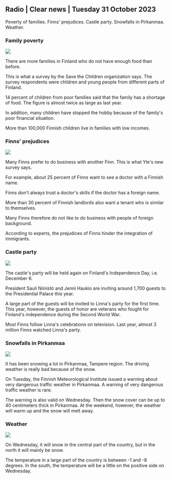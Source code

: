 ## Radio \| Clear news \| Tuesday 31 October 2023

Poverty of families. Finns' prejudices. Castle party. Snowfalls in Pirkanmaa. Weather.

### Family poverty

![](https://images.cdn.yle.fi/image/upload/c_crop,h_1080,w_1919,x_0,y_0/ar_1.7777777777777777,c_fill,g_faces,h_675,w_1200/dpr_1.0/q_auto:eco/f_auto/fl_lossy/v1674642954/39-106372263d105c885d6a)

There are more families in Finland who do not have enough food than before.

This is what a survey by the Save the Children organization says. The survey respondents were children and young people from different parts of Finland.

14 percent of children from poor families said that the family has a shortage of food. The figure is almost twice as large as last year.

In addition, many children have stopped the hobby because of the family's poor financial situation.

More than 100,000 Finnish children live in families with low incomes.

### Finns' prejudices

![](https://images.cdn.yle.fi/image/upload/c_crop,h_3179,w_5653,x_0,y_83/ar_1.7777777777777777,c_fill,g_faces,h_675,w_1200/dpr_1.0/q_auto:eco/f_auto/fl_lossy/v1697116975/39-11855466527f10854aec)

Many Finns prefer to do business with another Finn. This is what Yle's new survey says.

For example, about 25 percent of Finns want to see a doctor with a Finnish name.

Finns don't always trust a doctor's skills if the doctor has a foreign name.

More than 30 percent of Finnish landlords also want a tenant who is similar to themselves.

Many Finns therefore do not like to do business with people of foreign background.

According to experts, the prejudices of Finns hinder the integration of immigrants.

### Castle party

![](https://images.cdn.yle.fi/image/upload/c_crop,h_1674,w_2976,x_0,y_24/ar_1.7777777777777777,c_fill,g_faces,h_675,w_1200/dpr_1.0/q_auto:eco/f_auto/fl_lossy/v1670345033/39-1044359638f710a6e724)

The castle's party will be held again on Finland's Independence Day, i.e. December 6.

President Sauli Niinistö and Jenni Haukio are inviting around 1,700 guests to the Presidential Palace this year.

A large part of the guests will be invited to Linna's party for the first time. This year, however, the guests of honor are veterans who fought for Finland's independence during the Second World War.

Most Finns follow Linna's celebrations on television. Last year, almost 3 million Finns watched Linna's party.

### Snowfalls in Pirkanmaa

![](https://images.cdn.yle.fi/image/upload/c_crop,h_3375,w_6000,x_0,y_331/ar_1.7777777777777777,c_fill,g_faces,h_675,w_1200/dpr_1.0/q_auto:eco/f_auto/fl_lossy/v1698736404/39-11934306540799d9879d)

It has been snowing a lot in Pirkanmaa, Tampere region. The driving weather is really bad because of the snow.

On Tuesday, the Finnish Meteorological Institute issued a warning about very dangerous traffic weather in Pirkanmaa. A warning of very dangerous traffic weather is rare.

The warning is also valid on Wednesday. Then the snow cover can be up to 40 centimeters thick in Pirkanmaa. At the weekend, however, the weather will warm up and the snow will melt away.

### Weather

![](https://images.cdn.yle.fi/image/upload/c_crop,h_1080,w_1919,x_0,y_0/ar_1.7777777777777777,c_fill,g_faces,h_675,w_1200/dpr_1.0/q_auto:eco/f_auto/fl_lossy/v1698767793/39-11940016541239893d2b)

On Wednesday, it will snow in the central part of the country, but in the north it will mainly be snow.

The temperature in a large part of the country is between -1 and -8 degrees. In the south, the temperature will be a little on the positive side on Wednesday.
